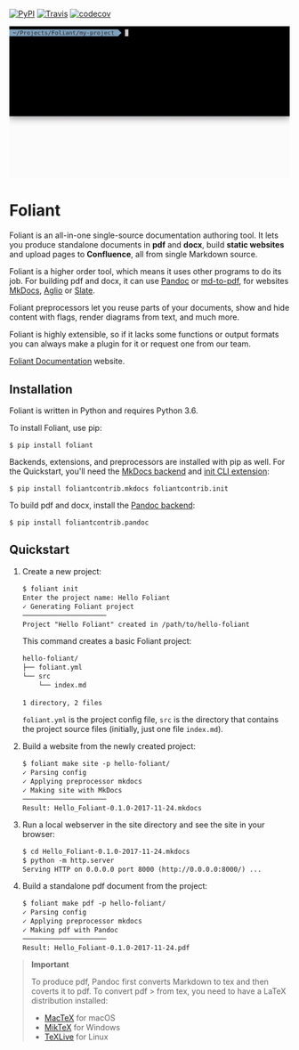 [![PyPI](https://img.shields.io/pypi/v/foliant.svg)](https://pypi.org/project/foliant/)
[![Travis](https://img.shields.io/travis/foliant-docs/foliant.svg)](https://travis-ci.org/foliant-docs/foliant)
[![codecov](https://codecov.io/gh/foliant-docs/foliant/branch/develop/graph/badge.svg)](https://codecov.io/gh/foliant-docs/foliant)

![](img/foliant.gif)

# Foliant

Foliant is an all-in-one single-source documentation authoring tool. It lets you produce standalone documents in **pdf** and **docx**, build **static websites** and upload pages to **Confluence**, all from single Markdown source.

Foliant is a higher order tool, which means it uses other programs to do its job. For building pdf and docx, it can use [Pandoc](https://pandoc.org/) or [md-to-pdf](https://github.com/simonhaenisch/md-to-pdf), for websites [MkDocs](https://www.mkdocs.org/), [Aglio](https://github.com/danielgtaylor/aglio) or [Slate](https://github.com/slatedocs/slate).

Foliant preprocessors let you reuse parts of your documents, show and hide content with flags, render diagrams from text, and much more.

Foliant is highly extensible, so if it lacks some functions or output formats you can always make a plugin for it or request one from our team.

[Foliant Documentation](https://foliant-docs.github.io/docs/) website.

## Installation

Foliant is written in Python and requires Python 3.6.

To install Foliant, use pip:

```console
$ pip install foliant
```

Backends, extensions, and preprocessors are installed with pip as well. For the Quickstart, you'll need the [MkDocs backend](https://github.com/foliant-docs/foliantcontrib.mkdocs) and [init CLI extension](https://github.com/foliant-docs/foliantcontrib.init):

```console
$ pip install foliantcontrib.mkdocs foliantcontrib.init
```

To build pdf and docx, install the [Pandoc backend](https://github.com/foliant-docs/foliantcontrib.pandoc):

```console
$ pip install foliantcontrib.pandoc
```


## Quickstart

1. Create a new project:

    ```console
    $ foliant init
    Enter the project name: Hello Foliant
    ✓ Generating Foliant project
    ─────────────────────
    Project "Hello Foliant" created in /path/to/hello-foliant
    ```

    This command creates a basic Foliant project:

    ```
    hello-foliant/
    ├── foliant.yml
    └── src
        └── index.md

    1 directory, 2 files
    ```

    `foliant.yml` is the project config file, `src` is the directory that contains the project source files (initially, just one file `index.md`).

2. Build a website from the newly created project:

    ```console
    $ foliant make site -p hello-foliant/
    ✓ Parsing config
    ✓ Applying preprocessor mkdocs
    ✓ Making site with MkDocs
    ─────────────────────
    Result: Hello_Foliant-0.1.0-2017-11-24.mkdocs
    ```

3. Run a local webserver in the site directory and see the site in your browser:

    ```console
    $ cd Hello_Foliant-0.1.0-2017-11-24.mkdocs
    $ python -m http.server
    Serving HTTP on 0.0.0.0 port 8000 (http://0.0.0.0:8000/) ...
    ```

4. Build a standalone pdf document from the project:

    ```console
    $ foliant make pdf -p hello-foliant/
    ✓ Parsing config
    ✓ Applying preprocessor mkdocs
    ✓ Making pdf with Pandoc
    ─────────────────────
    Result: Hello_Foliant-0.1.0-2017-11-24.pdf
    ```

> **Important**
>
> To produce pdf, Pandoc first converts Markdown to tex and then coverts it to pdf. To convert pdf > from tex, you need to have a LaTeX distribution installed:
>
> -   [MacTeX](http://tug.org/mactex/) for macOS
> -   [MikTeX](https://miktex.org/) for Windows
> -   [TeXLive](https://tug.org/texlive/) for Linux
